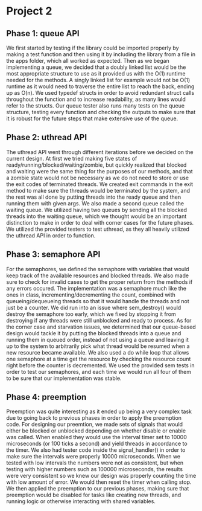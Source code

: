 # Project 2

## Phase 1: queue API

We first started by testing if the library could be imported properly by making
a test function and then using it by including the library from a file in the
apps folder, which all worked as expected. Then as we began implementing a
queue, we decided that a doubly linked list would be the most appropriate
structure to use as it provided us with the O(1) runtime needed for the methods.
A singly linked list for example would not be O(1) runtime as it would need to
traverse the entire list to reach the back, ending up as O(n). We used typedef
structs in order to avoid redundant struct calls throughout the function and to
increase readability, as many lines would refer to the structs. Our queue tester
also runs many tests on the queue structure, testing every function and checking
the outputs to make sure that it is robust for the future steps that make
extensive use of the queue.

## Phase 2: uthread API

The uthread API went through different iterations before we decided on the
current design. At first we tried making five states of
ready/running/blocked/waiting/zombie, but quickly realized that blocked and
waiting were the same thing for the purposes of our methods, and that a zombie
state would not be necessary as we do not need to store or use the exit codes of
terminated threads. We created exit commands in the exit method to make sure the
threads would be terminated by the system, and the rest was all done by putting
threads into the ready queue and then running them with given args. We also made
a second queue called the waiting queue. We utilized having two queues by
sending all the blocked threads into the waiting queue, which we thought would
be an important distinction to make in order to deal with corner cases for the
future phases. We utilized the provided testers to test uthread, as they all
heavily utilized the uthread API in order to function.

## Phase 3: semaphore API

For the semaphores, we defined the semaphore with variables that would keep
track of the available resources and blocked threads. We also made sure to check
for invalid cases to get the proper return from the methods if any errors
occured. The implementation was a semaphore much like the ones in class,
incrementing/decrementing the count, combined with queueing/dequeueing threads
so that it would handle the threads and not just be a counter. We did run into
an issue where sem_destroy() would destroy the semaphore too early, which we
fixed by stopping it from destroying if any threads were still unblocked and
ready to process. As for the corner case and starvation issues, we determined
that our queue-based design would tackle it by putting the blocked threads into
a queue and running them in queued order, instead of not using a queue and
leaving it up to the system to arbitrarily pick what thread would be resumed
when a new resource became available. We also used a do while loop that allows
one semaphore at a time get the resource by checking the resource count right
before the counter is decremented. We used the provided sem tests in order to
test our semaphores, and each time we would run all four of them to be sure that
our implementation was stable.

## Phase 4: preemption

Preemption was quite interesting as it ended up being a very complex task due to
going back to previous phases in order to apply the preemption code. For
designing our preemtion, we made sets of signals that would either be blocked or
unblocked depending on whether disable or enable was called. When enabled they
would use the interval timer set to 10000 microseconds (or 100 ticks a second)
and yield threads in accordance to the timer. We also had tester code inside the
signal_handler() in order to make sure the intervals were properly 10000
microseconds. When we tested with low intervals the numbers were not as
consistent, but when testing with higher numbers such as 100000 microseconds,
the results were very consistent so we knew our design was properly counting the
time with low amount of error. We would then reset the timer when calling stop.
We then applied the preemption to our previous phases, making sure that
preemption would be disabled for tasks like creating new threads, and running
logic or otherwise interacting with shared variables.